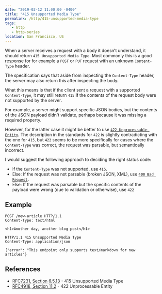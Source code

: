 ```yaml
---
date: "2019-03-12 11:00:00 -0400"
title: "415 Unsupported Media Type"
permalink: /http/415-unsupported-media-type
tags:
   - http
   - http-series
location: San Francisco, US
---
```


When a server receives a request with a body it doesn't understand, it should
return `415 Unsupported Media Type`. Most commonly this is a good response for
for example a `POST` or `PUT` request with an unknown `Content-Type` header.

The specification says that aside from inspecting the `Content-Type` header, the
server may also return this after inspecting the body.

What this means is that if the client sent a request with a supported
`Content-Type`, it may still return `415` if the contents of the request body
were not supported by the server.

For example, a server might support specific JSON bodies, but the contents of
the JSON payload didn't validate, perhaps because it was missing a required
property.

However, for the latter case it might be better to use
[`422 Unprocessable Entity`][3]. The description in the standards for `422` is
slightly contradicting with the one for `415`, but `422` seems to be more
specifically for cases where the `Content-Type` was correct, the request was
parsable, but semantically incorrect.

I would suggest the following approach to deciding the right status code:

* If the `Content-Type` was not supported, use `415`.
* Else: If the request was not parsable (broken JSON, XML), use
  [`400 Bad Request`][4].
* Else: If the request was parsable but the specific contents of the payload
  were wrong (due to validation or otherwise), use `422`

Example
-------

```http
POST /new-article HTTP/1.1
Content-Type: text/html

<h1>Another day, another blog post</h1>
```

```http
HTTP/1.1 415 Unsupported Media Type
Content-Type: application/json

{"error": "This endpoint only supports text/markdown for new articles"}
```

References
----------

* [RFC7231, Section 6.5.13][1] - 415 Unsupported Media Type
* [RFC4918, Section 11.2][1] - 422 Unprocessable Entity

[1]: https://tools.ietf.org/html/rfc7231#section-6.5.13 "415 Unsupported Media Type"
[2]: https://tools.ietf.org/html/rfc4918#section-11.2 "422 Unprocessable Entity"
[3]: /http/422-unprocessable-entity "422 Unprocessable Entity"
[4]: /http/400-bad-request "400 Bad Request"
